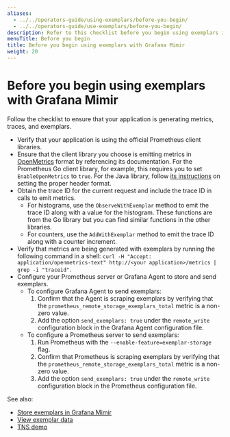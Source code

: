 ```yaml
---
aliases:
  - ../../operators-guide/using-exemplars/before-you-begin/
  - ../../operators-guide/use-exemplars/before-you-begin/
description: Refer to this checklist before you begin using exemplars in Grafana Mimir.
menuTitle: Before you begin
title: Before you begin using exemplars with Grafana Mimir
weight: 20
---
```


<!-- Note: This topic is mounted in the GEM documentation. Ensure that all updates are also applicable to GEM. -->

# Before you begin using exemplars with Grafana Mimir

Follow the checklist to ensure that your application is generating metrics, traces, and exemplars.

- Verify that your application is using the official Prometheus client libraries.
- Ensure that the client library you choose is emitting metrics in [OpenMetrics](https://openmetrics.io/) format by referencing its documentation. For the Prometheus Go client library, for example, this requires you to set `EnableOpenMetrics` to `true`. For the Java library, follow [its instructions](https://github.com/prometheus/client_java#exemplars) on setting the proper header format.
- Obtain the trace ID for the current request and include the trace ID in calls to emit metrics.
  - For histograms, use the `ObserveWithExemplar` method to emit the trace ID along with a value for the histogram. These functions are from the Go library but you can find similar functions in the other libraries.
  - For counters, use the `AddWithExemplar` method to emit the trace ID along with a counter increment.
- Verify that metrics are being generated with exemplars by running the following command in a shell: `curl -H "Accept: application/openmetrics-text" http://<your application>/metrics | grep -i "traceid"`.
- Configure your Prometheus server or Grafana Agent to store and send exemplars.
  - To configure Grafana Agent to send exemplars:
    1. Confirm that the Agent is scraping exemplars by verifying that the `prometheus_remote_storage_exemplars_total` metric is a non-zero value.
    1. Add the option `send_exemplars: true` under the `remote_write` configuration block in the Grafana Agent configuration file.
  - To configure a Prometheus server to send exemplars:
    1. Run Prometheus with the `--enable-feature=exemplar-storage` flag.
    1. Confirm that Prometheus is scraping exemplars by verifying that the `prometheus_remote_storage_exemplars_total` metric is a non-zero value.
    1. Add the option `send_exemplars: true` under the `remote_write` configuration block in the Prometheus configuration file.

See also:

- [Store exemplars in Grafana Mimir](../store-exemplars/)
- [View exemplar data](../view-exemplar-data/)
- [TNS demo](https://github.com/grafana/tns)

